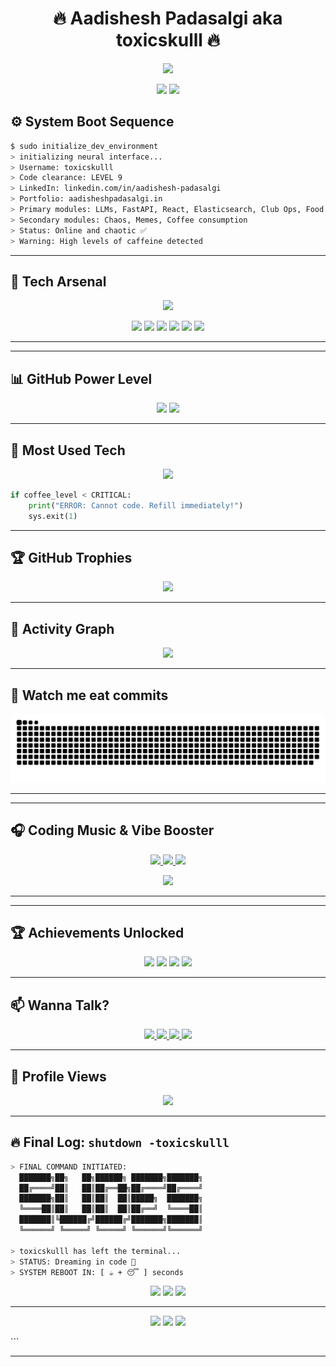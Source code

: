 <h1 align="center">🔥 Aadishesh Padasalgi aka toxicskulll 🔥</h1>
<p align="center">
  <img src="https://readme-typing-svg.demolab.com?font=Fira+Code&size=26&pause=1000&color=00F7FF&width=600&lines=Engineer+⚖️;Open+Source+Addict+🤓;LLM+Wrangler+🖥️;FastAPI+Fanatic+⚡;Full-Time+Code+Wizard+🧚;Part-Time+Meme+Dealer+🎩;Chaos+Engineer+💥;Bug+Hunter+🐛;API+Architect+🏗️" />
</p>

<p align="center">
  <img src="https://media.tenor.com/OyUVgXu-F1oAAAAd/hacker.gif" width="400"/>
  <img src="https://media.tenor.com/cUYZu8DoQ1YAAAAC/hacker-hackerman.gif" width="400"/>
</p>

## ⚙️ System Boot Sequence
```bash
$ sudo initialize_dev_environment
> initializing neural interface...
> Username: toxicskulll
> Code clearance: LEVEL 9
> LinkedIn: linkedin.com/in/aadishesh-padasalgi
> Portfolio: aadisheshpadasalgi.in
> Primary modules: LLMs, FastAPI, React, Elasticsearch, Club Ops, Food App Dev
> Secondary modules: Chaos, Memes, Coffee consumption
> Status: Online and chaotic ✅
> Warning: High levels of caffeine detected
```

---

## 🧠 Tech Arsenal
<p align="center">
  <img src="https://skillicons.dev/icons?i=python,fastapi,react,tailwind,ts,js,docker,git,github,linux,html,css,vscode,postman" />
</p>
<p align="center">
  <img src="https://img.shields.io/badge/-LangChain-blueviolet?style=for-the-badge" />
  <img src="https://img.shields.io/badge/-Ollama-orange?style=for-the-badge" />
  <img src="https://img.shields.io/badge/-Elasticsearch-yellowgreen?style=for-the-badge" />
  <img src="https://img.shields.io/badge/-CrewAI-darkred?style=for-the-badge" />
  <img src="https://img.shields.io/badge/-CHAOS_ENGINEERING-ff69b4?style=for-the-badge" />
  <img src="https://img.shields.io/badge/-API_WIZARDRY-00ffff?style=for-the-badge" />
</p>

---

---

## 📊 GitHub Power Level
<p align="center">
  <img src="https://github-readme-stats.vercel.app/api?username=toxicskulll&show_icons=true&theme=tokyonight&hide_border=true" />
  <img src="https://github-readme-streak-stats.herokuapp.com/?user=toxicskulll&theme=tokyonight&hide_border=true" />
</p>

---

## 🧠 Most Used Tech
<p align="center">
  <img src="https://github-readme-stats.vercel.app/api/top-langs/?username=toxicskulll&layout=compact&theme=radical&hide_border=true" />
</p>

```python
if coffee_level < CRITICAL:
    print("ERROR: Cannot code. Refill immediately!")
    sys.exit(1)
```

---

## 🏆 GitHub Trophies
<p align="center">
  <img src="https://github-profile-trophy.vercel.app/?username=toxicskulll&theme=gruvbox&margin-w=15&no-bg=true&no-frame=true" />
</p>

---

## 🌈 Activity Graph
<p align="center">
  <img src="https://github-readme-activity-graph.vercel.app/graph?username=toxicskulll&theme=react-dark&area=true&hide_border=true" />
</p>

---

## 🐍 Watch me eat commits
<p align="center">
  <img src="https://raw.githubusercontent.com/Platane/snk/output/github-contribution-grid-snake.svg" />
</p>

---
---

## 🎧 Coding Music & Vibe Booster

<p align="center">
  <a href="https://lofiatcafe.co" target="_blank">
    <img src="https://img.shields.io/badge/Lofi_Beats-☕️ Chill-vibes-pink?style=for-the-badge&logo=spotify&logoColor=white" />
  </a>
  <a href="https://www.youtube.com/watch?v=jfKfPfyJRdk" target="_blank">
    <img src="https://img.shields.io/badge/Synthwave-🌌 Time_Traveler-purple?style=for-the-badge&logo=youtube&logoColor=white" />
  </a>
  <a href="https://www.youtube.com/watch?v=5qap5aO4i9A" target="_blank">
    <img src="https://img.shields.io/badge/Coding_Mode-🔊 Focused_blue?style=for-the-badge&logo=youtube&logoColor=white" />
  </a>
</p>

<p align="center">
  <img src="https://media.tenor.com/XLJ0yFQxjvIAAAAd/coding.gif" width="300"/>
</p>

---
---

## 🏆 Achievements Unlocked

<p align="center">
  <img src="https://img.shields.io/badge/🌐_Built_5%2B_Websites-informational?style=for-the-badge" />
  <img src="https://img.shields.io/badge/🤖_LLM_Wrangler-certified-success?style=for-the-badge" />
  <img src="https://img.shields.io/badge/⚙️_FastAPI_Addict-200_OK-brightgreen?style=for-the-badge" />
  <img src="https://img.shields.io/badge/☕_Survives_On_Coffee-critical?style=for-the-badge&logo=buy-me-a-coffee" />
</p>

---

## 📫 Wanna Talk?

<p align="center">
  <a href="mailto:aadishesh05@gmail.com">
    <img src="https://img.shields.io/badge/Gmail-DB4437?style=for-the-badge&logo=gmail&logoColor=white" />
  </a>
  <a href="https://www.linkedin.com/in/aadishesh-padasalgi/">
    <img src="https://img.shields.io/badge/LinkedIn-0077B5?style=for-the-badge&logo=linkedin&logoColor=white" />
  </a>
  <a href="https://aadisheshpadasalgi.in">
    <img src="https://img.shields.io/badge/🌐_Portfolio-black?style=for-the-badge" />
  </a>
  <a href="https://github.com/toxicskulll">
    <img src="https://img.shields.io/badge/GitHub-211F1F?style=for-the-badge&logo=github&logoColor=white" />
  </a>
</p>

---

## 👀 Profile Views
<p align="center">
  <img src="https://komarev.com/ghpvc/?username=toxicskulll&label=🔥+Profile+Views&color=orange&style=flat-square" />
</p>

---

## 🔥 Final Log: `shutdown -toxicskulll`

```bash
> FINAL COMMAND INITIATED:
  ███████╗██╗   ██╗██████╗ ███████╗███████╗
  ██╔════╝██║   ██║██╔══██╗██╔════╝██╔════╝
  ███████╗██║   ██║██║  ██║█████╗  ███████╗
  ╚════██║██║   ██║██║  ██║██╔══╝  ╚════██║
  ███████║╚██████╔╝██████╔╝███████╗███████║
  ╚══════╝ ╚═════╝ ╚═════╝ ╚══════╝╚══════╝

> toxicskulll has left the terminal...
> STATUS: Dreaming in code 💭
> SYSTEM REBOOT IN: [ ☕ + 😴 ] seconds
```

<p align="center">
  <img src="https://forthebadge.com/images/badges/powered-by-coffee.svg" />
  <img src="https://forthebadge.com/images/badges/built-with-love.svg" />
  <img src="https://forthebadge.com/images/badges/contains-technical-debt.svg" />
</p>

---
<p align="center">
  <img src="https://forthebadge.com/images/badges/powered-by-coffee.svg" />
  <img src="https://forthebadge.com/images/badges/built-with-love.svg" />
  <img src="https://forthebadge.com/images/badges/contains-technical-debt.svg" />
</p>
```

---
